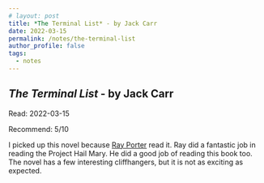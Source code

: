 ```yaml
---
# layout: post
title: *The Terminal List* - by Jack Carr
date: 2022-03-15
permalink: /notes/the-terminal-list
author_profile: false
tags:
  - notes
---
```


## *The Terminal List* - by Jack Carr

Read: 2022-03-15

Recommend: 5/10

I picked up this novel because [Ray Porter](https://en.wikipedia.org/wiki/Ray_Porter) read it. Ray did a fantastic job in reading the Project Hail Mary. He did a good job of reading this book too. The novel has a few interesting cliffhangers, but it is not as exciting as expected. 